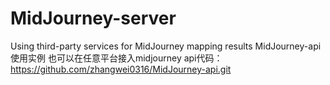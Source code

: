 # MidJourney-server
Using third-party services for MidJourney mapping results
MidJourney-api使用实例
也可以在任意平台接入midjourney
api代码：
https://github.com/zhangwei0316/MidJourney-api.git